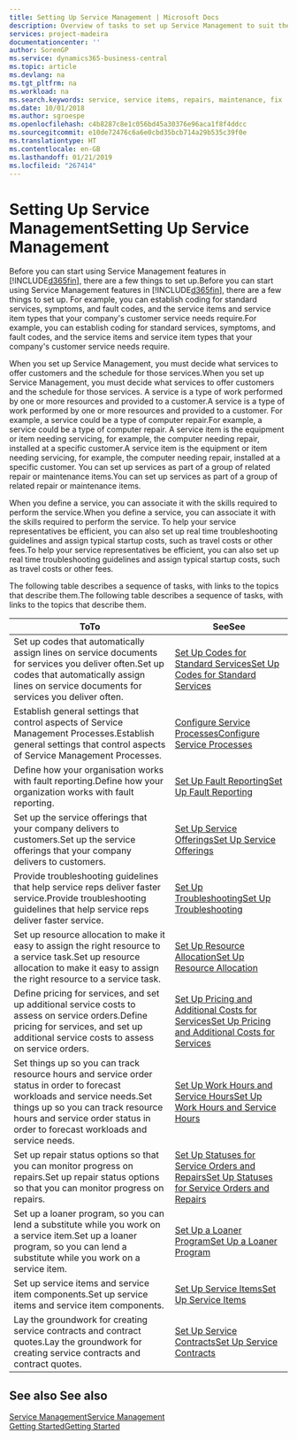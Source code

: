 ```yaml
---
title: Setting Up Service Management | Microsoft Docs
description: Overview of tasks to set up Service Management to suit the way that your organisations manages its services.
services: project-madeira
documentationcenter: ''
author: SorenGP
ms.service: dynamics365-business-central
ms.topic: article
ms.devlang: na
ms.tgt_pltfrm: na
ms.workload: na
ms.search.keywords: service, service items, repairs, maintenance, fix
ms.date: 10/01/2018
ms.author: sgroespe
ms.openlocfilehash: c4b8287c8e1c056bd45a30376e96aca1f8f4ddcc
ms.sourcegitcommit: e10de72476c6a6e0cbd35bcb714a29b535c39f0e
ms.translationtype: HT
ms.contentlocale: en-GB
ms.lasthandoff: 01/21/2019
ms.locfileid: "267414"
---
```

# <a name="setting-up-service-management"></a><span data-ttu-id="283bf-103">Setting Up Service Management</span><span class="sxs-lookup"><span data-stu-id="283bf-103">Setting Up Service Management</span></span>
<span data-ttu-id="283bf-104">Before you can start using Service Management features in [!INCLUDE[d365fin](includes/d365fin_md.md)], there are a few things to set up.</span><span class="sxs-lookup"><span data-stu-id="283bf-104">Before you can start using Service Management features in [!INCLUDE[d365fin](includes/d365fin_md.md)], there are a few things to set up.</span></span> <span data-ttu-id="283bf-105">For example, you can establish coding for standard services, symptoms, and fault codes, and the service items and service item types that your company's customer service needs require.</span><span class="sxs-lookup"><span data-stu-id="283bf-105">For example, you can establish coding for standard services, symptoms, and fault codes, and the service items and service item types that your company's customer service needs require.</span></span>  

<span data-ttu-id="283bf-106">When you set up Service Management, you must decide what services to offer customers and the schedule for those services.</span><span class="sxs-lookup"><span data-stu-id="283bf-106">When you set up Service Management, you must decide what services to offer customers and the schedule for those services.</span></span> <span data-ttu-id="283bf-107">A service is a type of work performed by one or more resources and provided to a customer.</span><span class="sxs-lookup"><span data-stu-id="283bf-107">A service is a type of work performed by one or more resources and provided to a customer.</span></span> <span data-ttu-id="283bf-108">For example, a service could be a type of computer repair.</span><span class="sxs-lookup"><span data-stu-id="283bf-108">For example, a service could be a type of computer repair.</span></span> <span data-ttu-id="283bf-109">A service item is the equipment or item needing servicing, for example, the computer needing repair, installed at a specific customer.</span><span class="sxs-lookup"><span data-stu-id="283bf-109">A service item is the equipment or item needing servicing, for example, the computer needing repair, installed at a specific customer.</span></span> <span data-ttu-id="283bf-110">You can set up services as part of a group of related repair or maintenance items.</span><span class="sxs-lookup"><span data-stu-id="283bf-110">You can set up services as part of a group of related repair or maintenance items.</span></span>  
  
<span data-ttu-id="283bf-111">When you define a service, you can associate it with the skills required to perform the service.</span><span class="sxs-lookup"><span data-stu-id="283bf-111">When you define a service, you can associate it with the skills required to perform the service.</span></span> <span data-ttu-id="283bf-112">To help your service representatives be efficient, you can also set up real time troubleshooting guidelines and assign typical startup costs, such as travel costs or other fees.</span><span class="sxs-lookup"><span data-stu-id="283bf-112">To help your service representatives be efficient, you can also set up real time troubleshooting guidelines and assign typical startup costs, such as travel costs or other fees.</span></span>  

<span data-ttu-id="283bf-113">The following table describes a sequence of tasks, with links to the topics that describe them.</span><span class="sxs-lookup"><span data-stu-id="283bf-113">The following table describes a sequence of tasks, with links to the topics that describe them.</span></span>  
  
| <span data-ttu-id="283bf-114">To</span><span class="sxs-lookup"><span data-stu-id="283bf-114">To</span></span> | <span data-ttu-id="283bf-115">See</span><span class="sxs-lookup"><span data-stu-id="283bf-115">See</span></span> |
| --- | --- |
| <span data-ttu-id="283bf-116">Set up codes that automatically assign lines on service documents for services you deliver often.</span><span class="sxs-lookup"><span data-stu-id="283bf-116">Set up codes that automatically assign lines on service documents for services you deliver often.</span></span> |[<span data-ttu-id="283bf-117">Set Up Codes for Standard Services</span><span class="sxs-lookup"><span data-stu-id="283bf-117">Set Up Codes for Standard Services</span></span>](service-how-setup-service-coding.md)|
| <span data-ttu-id="283bf-118">Establish general settings that control aspects of Service Management Processes.</span><span class="sxs-lookup"><span data-stu-id="283bf-118">Establish general settings that control aspects of Service Management Processes.</span></span>|[<span data-ttu-id="283bf-119">Configure Service Processes</span><span class="sxs-lookup"><span data-stu-id="283bf-119">Configure Service Processes</span></span>](service-setup-service-processes.md)|
| <span data-ttu-id="283bf-120">Define how your organisation works with fault reporting.</span><span class="sxs-lookup"><span data-stu-id="283bf-120">Define how your organization works with fault reporting.</span></span> |[<span data-ttu-id="283bf-121">Set Up Fault Reporting</span><span class="sxs-lookup"><span data-stu-id="283bf-121">Set Up Fault Reporting</span></span>](service-how-setup-fault-reporting.md) |
| <span data-ttu-id="283bf-122">Set up the service offerings that your company delivers to customers.</span><span class="sxs-lookup"><span data-stu-id="283bf-122">Set up the service offerings that your company delivers to customers.</span></span>|[<span data-ttu-id="283bf-123">Set Up Service Offerings</span><span class="sxs-lookup"><span data-stu-id="283bf-123">Set Up Service Offerings</span></span>](service-how-setup-service-offerings.md)|
| <span data-ttu-id="283bf-124">Provide troubleshooting guidelines that help service reps deliver faster service.</span><span class="sxs-lookup"><span data-stu-id="283bf-124">Provide troubleshooting guidelines that help service reps deliver faster service.</span></span> |[<span data-ttu-id="283bf-125">Set Up Troubleshooting</span><span class="sxs-lookup"><span data-stu-id="283bf-125">Set Up Troubleshooting</span></span>](service-how-setup-troubleshooting.md) |
| <span data-ttu-id="283bf-126">Set up resource allocation to make it easy to assign the right resource to a service task.</span><span class="sxs-lookup"><span data-stu-id="283bf-126">Set up resource allocation to make it easy to assign the right resource to a service task.</span></span> |[<span data-ttu-id="283bf-127">Set Up Resource Allocation</span><span class="sxs-lookup"><span data-stu-id="283bf-127">Set Up Resource Allocation</span></span>](service-how-setup-resource-allocation.md) |
| <span data-ttu-id="283bf-128">Define pricing for services, and set up additional service costs to assess on service orders.</span><span class="sxs-lookup"><span data-stu-id="283bf-128">Define pricing for services, and set up additional service costs to assess on service orders.</span></span> |[<span data-ttu-id="283bf-129">Set Up Pricing and Additional Costs for Services</span><span class="sxs-lookup"><span data-stu-id="283bf-129">Set Up Pricing and Additional Costs for Services</span></span>](service-how-setup-service-costs-pricing.md)|
| <span data-ttu-id="283bf-130">Set things up so you can track resource hours and service order status in order to forecast workloads and service needs.</span><span class="sxs-lookup"><span data-stu-id="283bf-130">Set things up so you can track resource hours and service order status in order to forecast workloads and service needs.</span></span>|[<span data-ttu-id="283bf-131">Set Up Work Hours and Service Hours</span><span class="sxs-lookup"><span data-stu-id="283bf-131">Set Up Work Hours and Service Hours</span></span>](service-how-setup-work-service-hours.md)|
| <span data-ttu-id="283bf-132">Set up repair status options so that you can monitor progress on repairs.</span><span class="sxs-lookup"><span data-stu-id="283bf-132">Set up repair status options so that you can monitor progress on repairs.</span></span> | [<span data-ttu-id="283bf-133">Set Up Statuses for Service Orders and Repairs</span><span class="sxs-lookup"><span data-stu-id="283bf-133">Set Up Statuses for Service Orders and Repairs</span></span>](service-order-repair-status.md)|
| <span data-ttu-id="283bf-134">Set up a loaner program, so you can lend a substitute while you work on a service item.</span><span class="sxs-lookup"><span data-stu-id="283bf-134">Set up a loaner program, so you can lend a substitute while you work on a service item.</span></span> |[<span data-ttu-id="283bf-135">Set Up a Loaner Program</span><span class="sxs-lookup"><span data-stu-id="283bf-135">Set Up a Loaner Program</span></span>](service-how-setup-loaner-program.md) |
| <span data-ttu-id="283bf-136">Set up service items and service item components.</span><span class="sxs-lookup"><span data-stu-id="283bf-136">Set up service items and service item components.</span></span> |[<span data-ttu-id="283bf-137">Set Up Service Items</span><span class="sxs-lookup"><span data-stu-id="283bf-137">Set Up Service Items</span></span>](service-how-setup-service-items.md) |
| <span data-ttu-id="283bf-138">Lay the groundwork for creating service contracts and contract quotes.</span><span class="sxs-lookup"><span data-stu-id="283bf-138">Lay the groundwork for creating service contracts and contract quotes.</span></span> |[<span data-ttu-id="283bf-139">Set Up Service Contracts</span><span class="sxs-lookup"><span data-stu-id="283bf-139">Set Up Service Contracts</span></span>](service-how-setup-service-contracts.md) |

## <a name="see-also"></a><span data-ttu-id="283bf-140">See also </span><span class="sxs-lookup"><span data-stu-id="283bf-140">See also</span></span>
[<span data-ttu-id="283bf-141">Service Management</span><span class="sxs-lookup"><span data-stu-id="283bf-141">Service Management</span></span>](service-service.md)  
[<span data-ttu-id="283bf-142">Getting Started</span><span class="sxs-lookup"><span data-stu-id="283bf-142">Getting Started</span></span>](product-get-started.md)  
